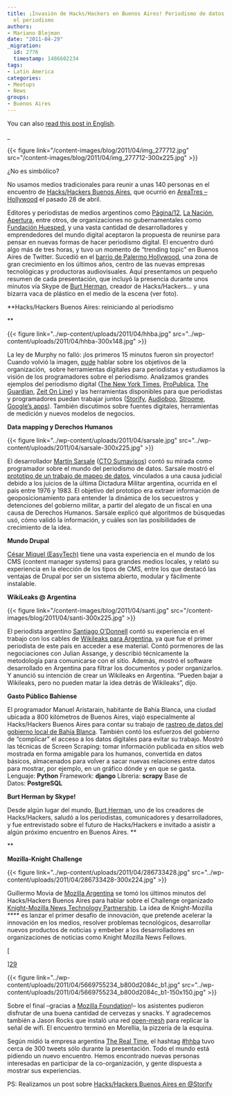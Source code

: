 ```yaml
---
title: ¡Invasión de Hacks/Hackers en Buenos Aires! Periodismo de datos y datos para
  el periodismo
authors:
- Mariano Blejman
date: "2011-04-29"
_migration:
  id: 2776
  timestamp: 1486602234
tags:
- Latin America
categories:
- Meetups
- News
groups:
- Buenos Aires
---
```


You can also [read this post in English][1].

_

{{< figure link="/content-images/blog/2011/04/img\_277712.jpg" src="/content-images/blog/2011/04/img\_277712-300x225.jpg" >}}</p> 

¿No es simbólico?</em>

No usamos medios tradicionales para reunir a unas 140 personas en el encuentro de [Hacks/Hackers Buenos Aires][2], que ocurrió en [AreaTres &#8211; Hollywood][3] el pasado 28 de abril.

Editores y periodistas de medios argentinos como [Página/12][4], [La Nación][5], [Apertura][6], entre otros, de organizaciones no gubernamentales como [Fundación Huesped][7], y una vasta cantidad de desarrolladores y emprendedores del mundo digital aceptaron la propuesta de reunirse para pensar en nuevas formas de hacer periodismo digital. El encuentro duró algo más de tres horas, y tuvo un momento de &#8220;trending topic&#8221; en Buenos Aires de Twitter. Sucedió en el [barrio de Palermo Hollywood][8], una zona de gran crecimiento en los últimos años, centro de las nuevas empresas tecnológicas y productoras audiovisuales. Aquí presentamos un pequeño resumen de cada presentación, que incluyó la presencia durante unos minutos vía Skype de [Burt Herman][9], creador de Hacks/Hackers&#8230; y una bizarra vaca de plástico en el medio de la escena (ver foto).

**Hacks/Hackers Buenos Aires: reiniciando al periodismo

** 

{{< figure link="../wp-content/uploads/2011/04/hhba.jpg" src="../wp-content/uploads/2011/04/hhba-300x148.jpg" >}}

La ley de Murphy no falló: ¡los primeros 15 minutos fueron sin proyector! Cuando volvió la imagen, [pude][10] hablar sobre los objetivos de la organización,  sobre herramientas digitales para periodistas y estudiamos la visión de los programadores sobre el periodismo. Analizamos grandes ejemplos del periodismo digital ([The New York Times][11], [ProPublica][12], [The Guardian][13], [Zeit On Line][14]) y las herramientas disponibles para que periodistas y programadores puedan trabajar juntos ([Storify][15], [Audioboo][16], [Stroome][17], [Google&#8217;s apps][18]). También discutimos sobre fuentes digitales, herramientas de medición y nuevos modelos de negocios.

**Data mapping y Derechos Humanos**

{{< figure link="../wp-content/uploads/2011/04/sarsale.jpg" src="../wp-content/uploads/2011/04/sarsale-300x225.jpg" >}}

El desarrollador [Martín Sarsale][19] ([CTO Sumavisos][20]) contó su mirada como programador sobre el mundo del periodismo de datos. Sarsale mostró el [prototipo de un trabajo de mapeo de datos][21], vinculados a una causa judicial debido a los juicios de la última Dictadura Militar argentina, ocurrida en el país entre 1976 y 1983. El objetivo del prototipo era extraer información de geoposicionamiento para entender la dinámica de los secuestros y detenciones del gobierno militar, a partir del alegato de un fiscal en una causa de Derechos Humanos. Sarsale explicó qué algoritmos de búsquedas usó, cómo validó la información, y cuáles son las posibilidades de crecimiento de la idea.

**Mundo Drupal**

[César Miquel (EasyTech)][22] tiene una vasta experiencia en el mundo de los CMS (content manager systems) para grandes medios locales, y relató su experiencia en la elección de los tipos de CMS, entre los que destacó las ventajas de Drupal por ser un sistema abierto, modular y fácilmente instalable.

**WikiLeaks @ Argentina**

{{< figure link="/content-images/blog/2011/04/santi.jpg" src="/content-images/blog/2011/04/santi-300x225.jpg" >}}

El periodista argentino [Santiago O&#8217;Donnell][23] contó su experiencia en el trabajo con los cables de [Wikileaks para Argentina][24], ya que fue el primer periodista de este país en acceder a ese material. Contó pormenores de las negociaciones con Julian Assange, y describió técnicamente la metodología para comunicarse con el sitio. Además, mostró el software desarrollado en Argentina para filtrar los documentos y poder organizarlos. Y anunció su intención de crear un Wikileaks en Argentina. &#8220;Pueden bajar a Wikileaks, pero no pueden matar la idea detrás de Wikileaks&#8221;, dijo.

**Gasto Público Bahiense**

El programador Manuel Aristarain, habitante de Bahía Blanca, una ciudad ubicada a 800 kilómetros de Buenos Aires, viajó especialmente al Hacks/Hackers Buenos Aires para contar su trabajo de [rastreo de datos del gobierno local de Bahía Blanca][25]. También contó los esfuerzos del gobierno de &#8220;complicar&#8221; el acceso a los datos digitales para evitar su trabajo. Mostró las técnicas de Screen Scraping: tomar información publicada en sitios web mostrada en forma amigable para los humanos, convertida en datos básicos, almacenados para volver a sacar nuevas relaciones entre datos para mostrar, por ejemplo, en un gráfico dónde y en que se gasta. Lenguaje: **Python** Framework: **django** Libreria: **scrapy** Base de Datos: **PostgreSQL** 

**Burt Herman by Skype!**

Desde algún lugar del mundo, [Burt Herman][26], uno de los creadores de Hacks/Hackers, saludó a los periodistas, comunicadores y desarrolladores, y fue entrevistado sobre el futuro de Hacks/Hackers e invitado a asistir a algún próximo encuentro en Buenos Aires. **

** 

**Mozilla-Knight Challenge**

{{< figure link="../wp-content/uploads/2011/04/286733428.jpg" src="../wp-content/uploads/2011/04/286733428-300x224.jpg" >}}

Guillermo Movia de [Mozilla Argentina][27] se tomó los últimos minutos del Hacks/Hackers Buenos Aires para hablar sobre el Challenge organizado [Knight-Mozilla News Technology Partnership][28]. La idea de Knight-Mozilla **** es lanzar el primer desafío de innovación, que pretende acelerar la innovación en los medios, resolver problemas tecnológicos, desarrollar nuevos productos de noticias y embeber a los desarrolladores en organizaciones de noticias como Knight Mozilla News Fellows.

[

][29] 

{{< figure link="../wp-content/uploads/2011/04/5669755234\_b800d2084c\_b1.jpg" src="../wp-content/uploads/2011/04/5669755234\_b800d2084c\_b1-150x150.jpg" >}}

Sobre el final &#8211;gracias a [Mozilla Foundation][30]!&#8211; los asistentes pudieron disfrutar de una buena cantidad de cervezas y snacks. Y agradecemos también a Jason Rocks que instaló una red [open-mesh][31] para replicar la señal de wifi. El encuentro terminó en Morellia, la pizzería de la esquina.

Según midió la empresa argentina [The Real Time][32], el hashtag [#hhba][33] tuvo cerca de 300 tweets sólo durante la presentación. Todo el mundo está pidiendo un nuevo encuentro. Hemos encontrado nuevas personas interesadas en participar de la co-organización, y gente dispuesta a mostrar sus experiencias.

PS: Realizamos un post sobre [Hacks/Hackers Buenos Aires en @Storify][34]

 [1]: http://hackshackers.com/blog/2011/04/29/hackshackers-invades-buenos-aires-with-data-journalism-and-journalism-with-data/
 [2]: http://meetupba.hackshackers.com "Hacks Hackers BA"
 [3]: http://areatresworkplace.com/
 [4]: http://www.pagina12.com.ar
 [5]: http://www.lanacion.com.ar
 [6]: http://www.apertura.com/
 [7]: http://www.huesped.org.ar/
 [8]: http://maps.google.com/maps?f=q&source=s_q&hl=es&geocode=&q=humboldt+2000,+buenos+aires,+argentina&aq=&sll=37.0625,-95.677068&sspn=35.821085,79.013672&ie=UTF8&hq=&hnear=Humboldt+2000,+Palermo,+Ciudad+Aut%C3%B3noma+de+Buenos+Aires,+Argentina&z=16&iwloc=A
 [9]: http://www.twitter.com/burtherman "Burt Herman"
 [10]: http://www.marianoblejman.com
 [11]: http://nytimes.com/
 [12]: http://propublica.org/
 [13]: http://www.guardian.co.uk/
 [14]: www.zeit.de/ "Zeit On Line"
 [15]: http://www.storify.com
 [16]: http://www.audioboo.com
 [17]: http://www.stroome.com
 [18]: http://www.google.com
 [19]: http://www.twitter.com/runixo
 [20]: http://www.sumavisos.com
 [21]: http://martin.malditainternet.com/hhba/alegato/
 [22]: http://www.easytech.com.ar/
 [23]: http://santiagoodonnell.blogspot.com/
 [24]: http://www.pagina12.com.ar/diario/especiales/wikileaks/index.html
 [25]: http://gastopublicobahiense.org/
 [26]: http://www.twitter.com/burtherman
 [27]: http://www.mozilla-ar.org/
 [28]: http://blog.mozilla.com/blog/2011/02/07/knight-mozilla-news-technology-partnership-announced/
 [29]: /content-images/blog/2011/04/286733428.jpg
 [30]: http://hackshackers.com/www.mozilla.org/foundation/
 [31]: http://www.open-mesh.org/
 [32]: http://www.therealtime.com.ar/
 [33]: http://twitter.com/#!/search/%23hhba
 [34]: http://j.mp/jzH1f9 "Hacks/Hackers Buenos Aires @ Storify"